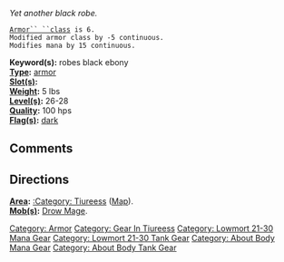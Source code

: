 *Yet another black robe.*

[`Armor`` ``class`](Armor_Class.md "wikilink")` is 6.`  
`Modified armor class by -5 continuous.`  
`Modifies mana by 15 continuous.`

**Keyword(s):** robes black ebony  
**[Type](:Category:_Object_Types.md "wikilink"):**
[armor](:Category:_Armor.md "wikilink")  
**[Slot(s)](Object_Slots.md "wikilink"):** <worn on body>  
**[Weight](Object_Weight.md "wikilink"):** 5 lbs  
**[Level(s)](Object_Level.md "wikilink"):** 26-28  
**[Quality](Object_Quality.md "wikilink"):** 100 hps  
**[Flag(s)](:Category:_Object_Flags.md "wikilink"):**
[dark](Dark_Flag.md "wikilink")  

## Comments

## Directions

**[Area](:Category:_Areas.md "wikilink"):** [:Category:
Tiureess](:Category:_Tiureess "wikilink")
([Map](Tiureess_Map.md "wikilink")).  
**[Mob(s)](:Category:_Mobs.md "wikilink"):** [Drow
Mage](Drow_Mage "wikilink").  

[Category: Armor](Category:_Armor "wikilink") [Category: Gear In
Tiureess](Category:_Gear_In_Tiureess "wikilink") [Category: Lowmort
21-30 Mana Gear](Category:_Lowmort_21-30_Mana_Gear "wikilink")
[Category: Lowmort 21-30 Tank
Gear](Category:_Lowmort_21-30_Tank_Gear "wikilink") [Category: About
Body Mana Gear](Category:_About_Body_Mana_Gear "wikilink") [Category:
About Body Tank Gear](Category:_About_Body_Tank_Gear "wikilink")
